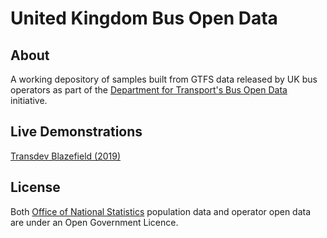# United Kingdom Bus Open Data

## About

A working depository of samples built from GTFS data released by UK bus operators as part of the [Department for Transport's Bus Open Data](https://twitter.com/busopendata) initiative.

## Live Demonstrations

[Transdev Blazefield (2019)](https://timhowgego.github.io/Aquius/live/blazefield-2019/)

## License

Both [Office of National Statistics](https://www.nationalarchives.gov.uk/doc/open-government-licence/version/3/) population data and operator open data are under an Open Government Licence.
